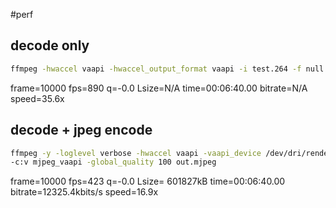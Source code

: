 #perf

## decode only

```bash
ffmpeg -hwaccel vaapi -hwaccel_output_format vaapi -i test.264 -f null -
```
frame=10000 fps=890 q=-0.0 Lsize=N/A time=00:06:40.00 bitrate=N/A speed=35.6x

## decode + jpeg encode

```bash
ffmpeg -y -loglevel verbose -hwaccel vaapi -vaapi_device /dev/dri/renderD128 -hwaccel_output_format vaapi -i test.264 \
-c:v mjpeg_vaapi -global_quality 100 out.mjpeg
```
frame=10000 fps=423 q=-0.0 Lsize=  601827kB time=00:06:40.00 bitrate=12325.4kbits/s speed=16.9x 
